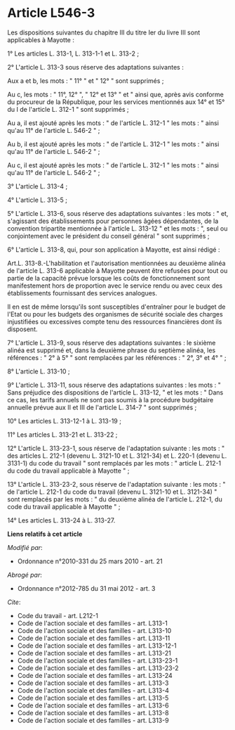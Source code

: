 # Article L546-3

Les dispositions suivantes du chapitre III du titre Ier du livre III sont applicables à Mayotte : 

1° Les articles L. 313-1, L. 313-1-1 et L. 313-2 ; 

2° L'article L. 313-3 sous réserve des adaptations suivantes : 

Aux a et b, les mots : " 11° " et " 12° " sont supprimés ; 

Au c, les mots : " 11°, 12° ", " 12° et 13° " et " ainsi que, après avis conforme du procureur de la République, pour les
services mentionnés aux 14° et 15° du I de l'article L. 312-1 " sont supprimés ; 

Au a, il est ajouté après les mots : " de l'article L. 312-1 " les mots : " ainsi qu'au 11° de l'article L. 546-2 " ; 

Au b, il est ajouté après les mots : " de l'article L. 312-1 " les mots : " ainsi qu'au 11° de l'article L. 546-2 " ; 

Au c, il est ajouté après les mots : " de l'article L. 312-1 " les mots : " ainsi qu'au 11° de l'article L. 546-2 " ; 

3° L'article L. 313-4 ; 

4° L'article L. 313-5 ; 

5° L'article L. 313-6, sous réserve des adaptations suivantes : les mots : " et, s'agissant des établissements pour personnes
âgées dépendantes, de la convention tripartite mentionnée à l'article L. 313-12 " et les mots : ", seul ou conjointement avec
le président du conseil général " sont supprimés ; 

6° L'article L. 313-8, qui, pour son application à Mayotte, est ainsi rédigé : 

Art.L. 313-8.-L'habilitation et l'autorisation mentionnées au deuxième alinéa de l'article L. 313-6 applicable à Mayotte
peuvent être refusées pour tout ou partie de la capacité prévue lorsque les coûts de fonctionnement sont manifestement hors
de proportion avec le service rendu ou avec ceux des établissements fournissant des services analogues. 

Il en est de même lorsqu'ils sont susceptibles d'entraîner pour le budget de l'Etat ou pour les budgets des organismes de
sécurité sociale des charges injustifiées ou excessives compte tenu des ressources financières dont ils disposent. 

7° L'article L. 313-9, sous réserve des adaptations suivantes : le sixième alinéa est supprimé et, dans la deuxième phrase du
septième alinéa, les références : " 2° à 5° " sont remplacées par les références : " 2°, 3° et 4° " ; 

8° L'article L. 313-10 ; 

9° L'article L. 313-11, sous réserve des adaptations suivantes : les mots : " Sans préjudice des dispositions de l'article L.
313-12, " et les mots : " Dans ce cas, les tarifs annuels ne sont pas soumis à la procédure budgétaire annuelle prévue aux II
et III de l'article L. 314-7 " sont supprimés ; 

10° Les articles L. 313-12-1 à L. 313-19 ; 

11° Les articles L. 313-21 et L. 313-22 ; 

12° L'article L. 313-23-1, sous réserve de l'adaptation suivante : les mots : " des articles L. 212-1 (devenu L. 3121-10 et
L. 3121-34) et L. 220-1 (devenu L. 3131-1) du code du travail " sont remplacés par les mots : " article L. 212-1 du code du
travail applicable à Mayotte " ; 

13° L'article L. 313-23-2, sous réserve de l'adaptation suivante : les mots : " de l'article L. 212-1 du code du travail
(devenu L. 3121-10 et L. 3121-34) " sont remplacés par les mots : " du deuxième alinéa de l'article L. 212-1, du code du
travail applicable à Mayotte " ; 

14° Les articles L. 313-24 à L. 313-27.

**Liens relatifs à cet article**

_Modifié par_:

  - Ordonnance n°2010-331 du 25 mars 2010 - art. 21

_Abrogé par_:

  - Ordonnance n°2012-785 du 31 mai 2012 - art. 3

_Cite_:

  - Code du travail - art. L212-1
  - Code de l'action sociale et des familles - art. L313-1
  - Code de l'action sociale et des familles - art. L313-10
  - Code de l'action sociale et des familles - art. L313-11
  - Code de l'action sociale et des familles - art. L313-12-1
  - Code de l'action sociale et des familles - art. L313-21
  - Code de l'action sociale et des familles - art. L313-23-1
  - Code de l'action sociale et des familles - art. L313-23-2
  - Code de l'action sociale et des familles - art. L313-24
  - Code de l'action sociale et des familles - art. L313-3
  - Code de l'action sociale et des familles - art. L313-4
  - Code de l'action sociale et des familles - art. L313-5
  - Code de l'action sociale et des familles - art. L313-6
  - Code de l'action sociale et des familles - art. L313-8
  - Code de l'action sociale et des familles - art. L313-9
